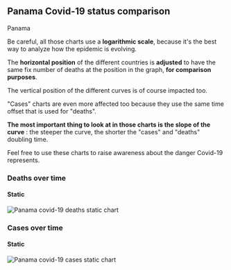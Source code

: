 ## Panama Covid-19 status comparison 

Panama



Be careful, all those charts use a **logarithmic scale**, because it's the best way to analyze how the epidemic is evolving.
 
The **horizontal position** of the different countries is **adjusted** to have the same fix number of deaths at the position in the graph, **for comparison purposes**.

The vertical position of the different curves is of course impacted too.

"Cases" charts are even more affected too because they use the same time offset that is used for "deaths".

**The most important thing to look at in those charts is the slope of the curve** : the steeper the curve, the shorter the "cases" and "deaths" doubling time.

Feel free to use these charts to raise awareness about the danger Covid-19 represents. 


 
### Deaths over time
 
#### Static
![Panama covid-19 deaths static chart](https://raw.githubusercontent.com/madlag/coronavirus_study/master/notebooks/graphs/2020-03-21/countries/Panama/2020-03-21_Panama_deaths.png "Panama covid-19 deaths static chart")   

 
### Cases over time
 
#### Static
![Panama covid-19 cases static chart](https://raw.githubusercontent.com/madlag/coronavirus_study/master/notebooks/graphs/2020-03-21/countries/Panama/2020-03-21_Panama_cases.png "Panama covid-19 cases static chart")   

